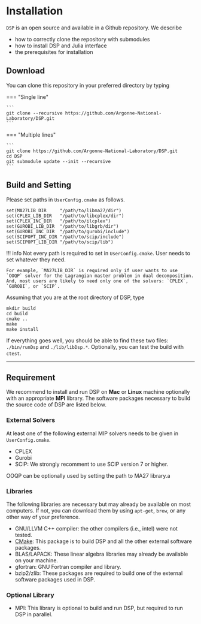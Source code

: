 # Installation

`DSP` is an open source and available in a Github repository.
We describe

* how to correctly clone the repository with submodules
* how to install DSP and Julia interface
* the prerequisites for installation

## Download

You can clone this repository in your preferred directory by typing

=== "Single line"

    ```
    git clone --recursive https://github.com/Argonne-National-Laboratory/DSP.git
    ```

=== "Multiple lines"

    ```
    git clone https://github.com/Argonne-National-Laboratory/DSP.git
    cd DSP
    git submodule update --init --recursive
    ```

## Build and Setting

Please set paths in `UserConfig.cmake` as follows.

```
set(MA27LIB_DIR     "/path/to/libma27/dir")
set(CPLEX_LIB_DIR   "/path/to/libcplex/dir")
set(CPLEX_INC_DIR   "/path/to/ilcplex")
set(GUROBI_LIB_DIR  "/path/to/libgrb/dir")
set(GUROBI_INC_DIR  "/path/to/gurobi/include")
set(SCIPOPT_INC_DIR "/path/to/scip/include")
set(SCIPOPT_LIB_DIR "/path/to/scip/lib")
```

!!! info
    Not every path is required to set in `UserConfig.cmake`. User needs to set whatever they need.

    For example, `MA27LIB_DIR` is required only if user wants to use `OOQP` solver for the Lagrangian master problem in dual decomposition.
    And, most users are likely to need only one of the solvers: `CPLEX`, `GUROBI`, or `SCIP`.

Assuming that you are at the root directory of DSP, type

```
mkdir build
cd build
cmake ..
make
make install
```

If everything goes well, you should be able to find these two files: `./bin/runDsp` and `./lib/libDsp.*`.
Optionally, you can test the build with `ctest`.

---

## Requirement

We recommend to install and run DSP on **Mac** or **Linux** machine optionally with an appropriate **MPI** library. 
The software packages necessary to build the source code of DSP are listed below.

### External Solvers

At least one of the following external MIP solvers needs to be given in `UserConfig.cmake`.

- CPLEX
- Gurobi
- SCIP: We strongly recomment to use SCIP version 7 or higher.

OOQP can be optionally used by setting the path to MA27 library.a

### Libraries

The following libraries are necessary but may already be available on most computers.
If not, you can download them by using `apt-get`, `brew`, or any other way of your preference.

- GNU/LLVM C++ compiler: the other compilers (i.e., intel) were not tested.
- [CMake](http://www.cmake.org/download/): This package is to build DSP and all the other external software packages.
- BLAS/LAPACK: These linear algebra libraries may already be available on your machine.
- gfortran: GNU Fortran compiler and library.
- bzip2/zlib: These packages are required to build one of the external software packages used in DSP.

### Optional Library

- MPI: This library is optional to build and run DSP, but required to run DSP in parallel.